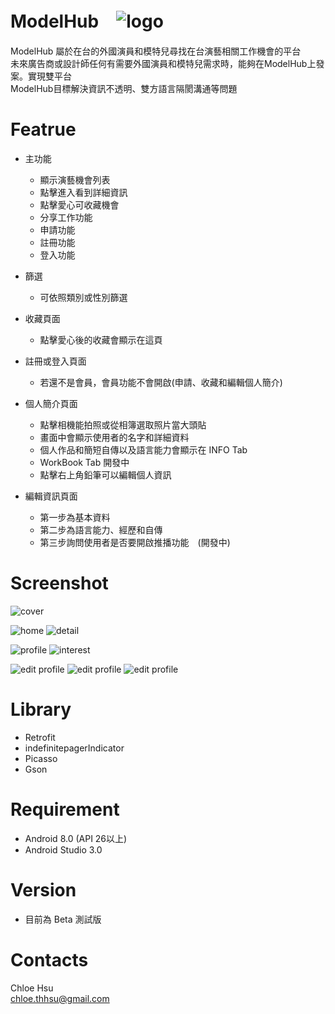 # ModelHub　![logo](image/modelhub.png)
ModelHub 屬於在台的外國演員和模特兒尋找在台演藝相關工作機會的平台<br />
未來廣告商或設計師任何有需要外國演員和模特兒需求時，能夠在ModelHub上發案。實現雙平台<br />
ModelHub目標解決資訊不透明、雙方語言隔閡溝通等問題<br />


# Featrue
* 主功能
  * 顯示演藝機會列表
  * 點擊進入看到詳細資訊
  * 點擊愛心可收藏機會
  * 分享工作功能
  * 申請功能
  * 註冊功能
  * 登入功能
  
* 篩選
  * 可依照類別或性別篩選

* 收藏頁面
  * 點擊愛心後的收藏會顯示在這頁

* 註冊或登入頁面
  * 若還不是會員，會員功能不會開啟(申請、收藏和編輯個人簡介)


* 個人簡介頁面
  * 點擊相機能拍照或從相簿選取照片當大頭貼
  * 畫面中會顯示使用者的名字和詳細資料
  * 個人作品和簡短自傳以及語言能力會顯示在 INFO Tab
  * WorkBook Tab 開發中
  * 點擊右上角鉛筆可以編輯個人資訊

* 編輯資訊頁面
  * 第一步為基本資料
  * 第二步為語言能力、經歷和自傳
  * 第三步詢問使用者是否要開啟推播功能　(開發中)

# Screenshot
![cover](image/cover.jpg)

![home](image/opportunities.jpg)
![detail](image/detail.jpg)

![profile](image/profile.jpg)
![interest](image/interest.jpg)

![edit profile](image/edited1.jpg)
![edit profile](image/edited2.jpg)
![edit profile](image/edited3.jpg)


  

# Library
* Retrofit
* indefinitepagerIndicator
* Picasso
* Gson


# Requirement
* Android 8.0 (API 26以上)
* Android Studio 3.0

# Version
* 目前為 Beta 測試版
 

# Contacts
Chloe Hsu <br />
chloe.thhsu@gmail.com